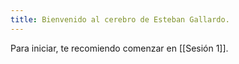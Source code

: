 ```yaml
---
title: Bienvenido al cerebro de Esteban Gallardo.
---
```


Para iniciar, te recomiendo comenzar en [[Sesión 1]].